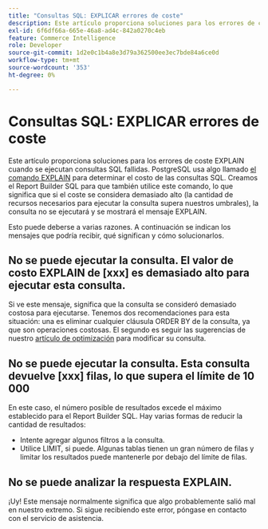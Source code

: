 ```yaml
---
title: "Consultas SQL: EXPLICAR errores de coste"
description: Este artículo proporciona soluciones para los errores de coste EXPLAIN cuando se ejecutan consultas SQL fallidas. PostgreSQL utiliza algo llamado [el comando EXPLAIN](https://www.postgresql.org/docs/9.5/static/using-explain.html) para determinar el coste de las consultas SQL. Creamos el Report Builder SQL para que también utilice este comando, lo que significa que si el coste se considera demasiado alto (la cantidad de recursos necesarios para ejecutar la consulta supera nuestros umbrales), la consulta no se ejecutará y se mostrará el mensaje EXPLAIN.
exl-id: 6f6df66a-665e-46a8-ad4c-842a0270c4eb
feature: Commerce Intelligence
role: Developer
source-git-commit: 1d2e0c1b4a8e3d79a362500ee3ec7bde84a6ce0d
workflow-type: tm+mt
source-wordcount: '353'
ht-degree: 0%

---
```


# Consultas SQL: EXPLICAR errores de coste

Este artículo proporciona soluciones para los errores de coste EXPLAIN cuando se ejecutan consultas SQL fallidas. PostgreSQL usa algo llamado [el comando EXPLAIN](https://www.postgresql.org/docs/9.5/static/using-explain.html) para determinar el costo de las consultas SQL. Creamos el Report Builder SQL para que también utilice este comando, lo que significa que si el coste se considera demasiado alto (la cantidad de recursos necesarios para ejecutar la consulta supera nuestros umbrales), la consulta no se ejecutará y se mostrará el mensaje EXPLAIN.

Esto puede deberse a varias razones. A continuación se indican los mensajes que podría recibir, qué significan y cómo solucionarlos.

## No se puede ejecutar la consulta. El valor de costo EXPLAIN de \[xxx\] es demasiado alto para ejecutar esta consulta.

Si ve este mensaje, significa que la consulta se consideró demasiado costosa para ejecutarse. Tenemos dos recomendaciones para esta situación: una es eliminar cualquier cláusula ORDER BY de la consulta, ya que son operaciones costosas. El segundo es seguir las sugerencias de nuestro [artículo de optimización](https://experienceleague.adobe.com/docs/commerce-business-intelligence/mbi/best-practices/data/optimizing-your-sql-queries.html) para modificar su consulta.

## No se puede ejecutar la consulta. Esta consulta devuelve \[xxx\] filas, lo que supera el límite de 10 000

En este caso, el número posible de resultados excede el máximo establecido para el Report Builder SQL. Hay varias formas de reducir la cantidad de resultados:

* Intente agregar algunos filtros a la consulta.
* Utilice LIMIT, si puede. Algunas tablas tienen un gran número de filas y limitar los resultados puede mantenerle por debajo del límite de filas.

## No se puede analizar la respuesta EXPLAIN.

¡Uy! Este mensaje normalmente significa que algo probablemente salió mal en nuestro extremo. Si sigue recibiendo este error, póngase en contacto con el servicio de asistencia.
